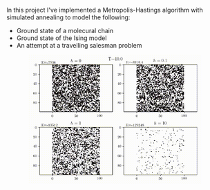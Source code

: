 In this project I've implemented a Metropolis-Hastings algorithm with simulated annealing to model the following:
- Ground state of a molecural chain
- Ground state of the Ising model
- An attempt at a travelling salesman problem

<div style="text-align: center;">
    <img src="teaser.gif" alt="Ising model" width="400"/>
</div>
